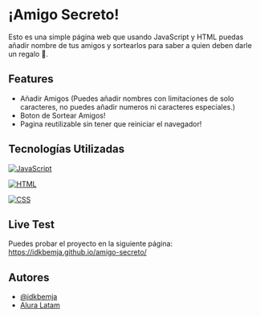 
# ¡Amigo Secreto!

Esto es una simple página web que usando JavaScript y HTML puedas añadir nombre de tus amigos y sortearlos para saber a quien deben darle un regalo 👀.


## Features

- Añadir Amigos (Puedes añadir nombres con limitaciones de solo caracteres, no puedes añadir numeros ni caracteres especiales.)
- Boton de Sortear Amigos!
- Pagina reutilizable sin tener que reiniciar el navegador!


## Tecnologías Utilizadas

[![JavaScript](https://img.shields.io/badge/JavaScript-Js-yellow.svg)]()

[![HTML](https://img.shields.io/badge/HTML--blue.svg)]()

[![CSS](https://img.shields.io/badge/CSS--blue.svg)]()


## Live Test

Puedes probar el proyecto en la siguiente página: https://idkbemja.github.io/amigo-secreto/


## Autores

- [@idkbemja](https://www.github.com/idkbemja)
- [Alura Latam](https://www.aluracursos.com/)

